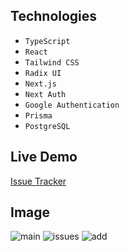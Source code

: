 ## Technologies

- `TypeScript`
- `React`
- `Tailwind CSS`
- `Radix UI`
- `Next.js`
- `Next Auth`
- `Google Authentication`
- `Prisma`
- `PostgreSQL`

## Live Demo

[Issue Tracker](https://erkindilekci-issue-tracker.vercel.app/)

## Image

![main](https://github.com/erkindilekci/issue-tracker/assets/109282517/bf75f501-f125-4435-b8ac-2fbdf7027c9f)
![issues](https://github.com/erkindilekci/issue-tracker/assets/109282517/b966c77d-104e-48b7-90a9-dc2847e9e655)
![add](https://github.com/erkindilekci/issue-tracker/assets/109282517/54d915c8-f28b-43e2-9b96-8f9aea14749a)
